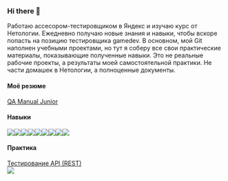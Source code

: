 ### Hi there 👋

Работаю ассесором-тестировщиком в Яндекс и изучаю курс от Нетологии. Ежедневно получаю новые знания и навыки, чтобы вскоре попасть на позицию тестировщика gamedev.
В основном, мой Git наполнен учебными проектами, но тут я соберу все свои практические материалы, показывающие полученные навыки.
Это не реальные рабочие проекты, а результаты моей самостоятельной практики. Не части домашек в Нетологии, а полноценные документы.

#### Моё резюме
[QA Manual Junior](https://drive.google.com/file/d/1UqsSsMFlZfo9BKJeMDDsW6dXbNgbZScu/view?usp=sharing) 

#### Навыки  
<img src="https://img.shields.io/badge/Postman-FF6C37?style=for-the-badge&logo=postman&logoColor=white"><img src="https://img.shields.io/badge/IntelliJ_IDEA-000000.svg?style=for-the-badge&logo=intellij-idea&logoColor=white" /><img src="https://img.shields.io/badge/GNU%20Bash-4EAA25?style=for-the-badge&logo=GNU%20Bash&logoColor=white" /><img src="https://img.shields.io/badge/Jira-0052CC?style=for-the-badge&logo=Jira&logoColor=white" /><img src="https://img.shields.io/badge/Java-ED8B00?style=for-the-badge&logo=openjdk&logoColor=white" /><img src="https://img.shields.io/badge/HTML-239120?style=for-the-badge&logo=html5&logoColor=white" /><img src="https://img.shields.io/badge/MySQL-00000F?style=for-the-badge&logo=mysql&logoColor=white" /><img src="https://img.shields.io/badge/Android-3DDC84?style=for-the-badge&logo=android&logoColor=white" /><img src="https://img.shields.io/badge/Windows-0078D6?style=for-the-badge&logo=windows&logoColor=white" />


#### Практика  

[Тестирование API (REST)](https://github.com/DmitryMikita/APIcollections)  
<img src="https://www.codewars.com/users/DmitryMikita/badges/micro">



